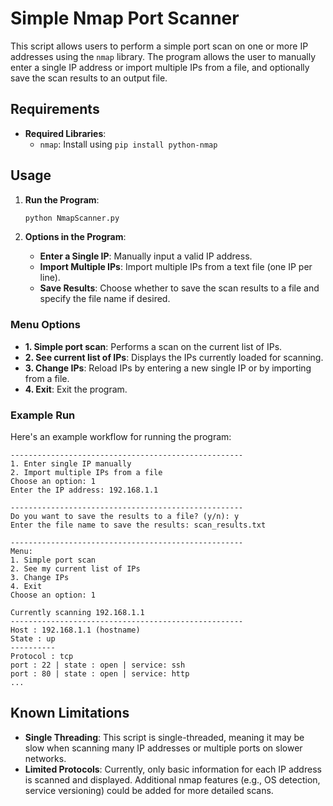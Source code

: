 
# Simple Nmap Port Scanner

This script allows users to perform a simple port scan on one or more IP addresses using the `nmap` library. 
The program allows the user to manually enter a single IP address or import multiple IPs from a file, 
and optionally save the scan results to an output file.

## Requirements

- **Required Libraries**:
  - `nmap`: Install using `pip install python-nmap`

## Usage

1. **Run the Program**:
   ```bash
   python NmapScanner.py
   ```

2. **Options in the Program**:
   - **Enter a Single IP**: Manually input a valid IP address.
   - **Import Multiple IPs**: Import multiple IPs from a text file (one IP per line).
   - **Save Results**: Choose whether to save the scan results to a file and specify the file name if desired.

### Menu Options
- **1. Simple port scan**: Performs a scan on the current list of IPs.
- **2. See current list of IPs**: Displays the IPs currently loaded for scanning.
- **3. Change IPs**: Reload IPs by entering a new single IP or by importing from a file.
- **4. Exit**: Exit the program.

### Example Run

Here's an example workflow for running the program:

```plaintext
----------------------------------------------------
1. Enter single IP manually
2. Import multiple IPs from a file
Choose an option: 1
Enter the IP address: 192.168.1.1

----------------------------------------------------
Do you want to save the results to a file? (y/n): y
Enter the file name to save the results: scan_results.txt

----------------------------------------------------
Menu: 
1. Simple port scan
2. See my current list of IPs
3. Change IPs
4. Exit
Choose an option: 1

Currently scanning 192.168.1.1
----------------------------------------------------
Host : 192.168.1.1 (hostname)
State : up
----------
Protocol : tcp
port : 22 | state : open | service: ssh
port : 80 | state : open | service: http
...
```

## Known Limitations
- **Single Threading**: This script is single-threaded, meaning it may be slow when scanning many IP addresses or multiple ports on slower networks.
- **Limited Protocols**: Currently, only basic information for each IP address is scanned and displayed. Additional nmap features (e.g., OS detection, service versioning) could be added for more detailed scans.
